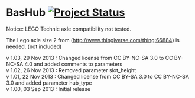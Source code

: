 BasHub [![Project Status](http://stillmaintained.com/basile-laderchi/BasHub.png)](http://stillmaintained.com/basile-laderchi/BasHub)
========
Notice: LEGO Technic axle compatibility not tested. 

The Lego axle size 2 from (http://www.thingiverse.com/thing:66884) is needed. (not included)

v 1.03, 29 Nov 2013 : Changed license from CC BY-NC-SA 3.0 to CC BY-NC-SA 4.0 and added comments to parameters  
v 1.02, 26 Nov 2013 : Removed parameter slot\_height  
v 1.01, 22 Nov 2013 : Changed license from CC BY-SA 3.0 to CC BY-NC-SA 3.0 and added parameter hub\_type  
v 1.00, 03 Sep 2013 : Initial release

